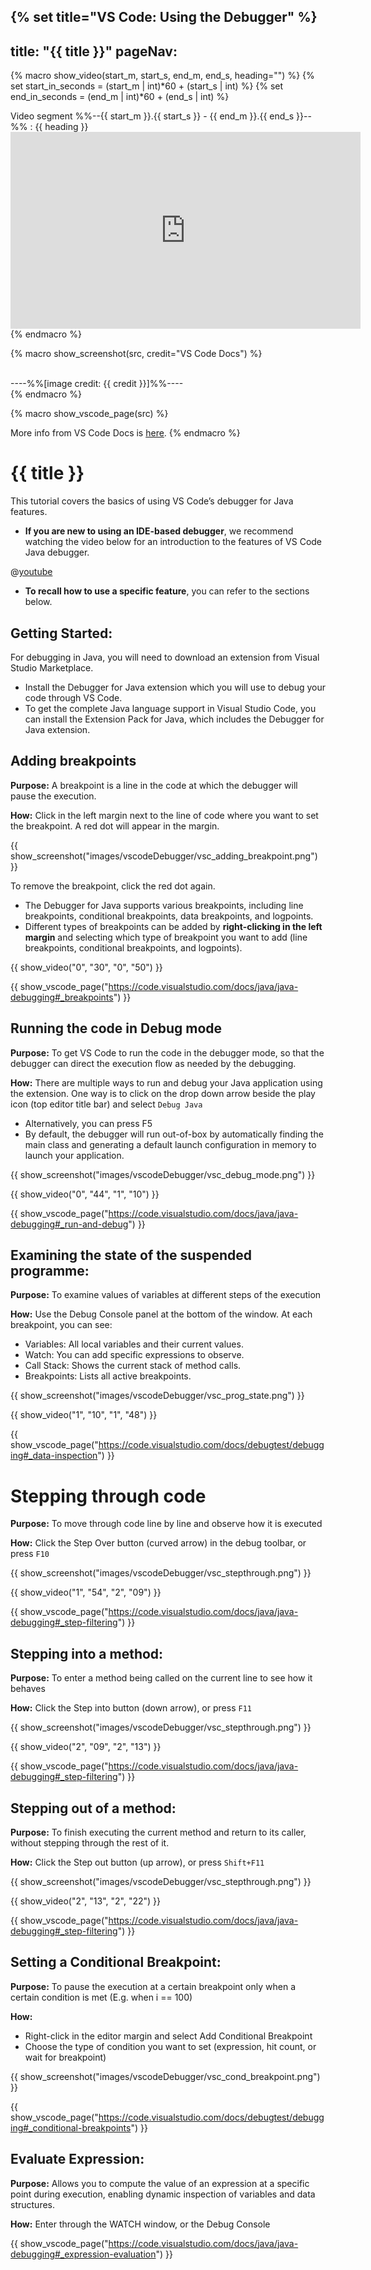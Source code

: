 {% set title="VS Code: Using the Debugger" %}
---
title: "{{ title }}"
pageNav: 
---

{% macro show_video(start_m, start_s, end_m, end_s, heading="") %}
{% set start_in_seconds = (start_m | int)*60 + (start_s | int) %}
{% set end_in_seconds = (end_m | int)*60 + (end_s | int) %}
<box type="important" icon=":fab-youtube:" seamless>

Video segment %%--{{ start_m }}.{{ start_s }} - {{ end_m }}.{{ end_s }}--%% : {{ heading }}  
<panel header="click here" minimized><iframe width="560" height="315" src="https://www.youtube.com/embed/3HiLLByBWkg?start={{ start_in_seconds }}&end={{ end_in_seconds }}" frameborder="0" allow="accelerometer; autoplay; clipboard-write; encrypted-media; gyroscope; picture-in-picture; web-share" referrerpolicy="strict-origin-when-cross-origin" allowfullscreen></iframe></panel>
</box>
{% endmacro %}

{% macro show_screenshot(src, credit="VS Code Docs") %}
<div class="indented">
<pic src="{{ src }}" width="600" /><br>
----%%[image credit: {{ credit }}]%%----
</div>
{% endmacro %}

{% macro show_vscode_page(src) %}
<box type="info" icon=":fas-book:" seamless>

More info from VS Code Docs is <a href="{{ src }}" target="_blank">here</a>.
</box>
{% endmacro %}

<!-- ========================================================================== -->


# {{ title }}

This tutorial covers the basics of using VS Code’s debugger for Java features. 

* **If you are new to using an IDE-based debugger**, we recommend watching the video below for an introduction to the features of VS Code Java debugger. 

<panel header=":fab-youtube: Debugging in VS Code" peek >

  @[youtube](3HiLLByBWkg)

  </panel> 

* **To recall how to use a specific feature**, you can refer to the sections below.

## Getting Started:

For debugging in Java, you will need to download an extension from Visual Studio Marketplace. 
* Install the Debugger for Java extension which you will use to debug your code through VS Code. 
* To get the complete Java language support in Visual Studio Code, you can install the Extension Pack for Java, which includes the Debugger for Java extension.

<!-- ========================================================================== -->
<div id="vscode-debugger-adding-breakpoints">

## Adding breakpoints

**Purpose:** A breakpoint is a line in the code at which the debugger will pause the execution.

**How:** Click in the left margin next to the line of code where you want to set the breakpoint. A red dot will appear in the margin.

{{ show_screenshot("images/vscodeDebugger/vsc_adding_breakpoint.png") }}
<p/>

<box type="tip" seamless>
To remove the breakpoint, click the red dot again.
</box>

* The Debugger for Java supports various breakpoints, including line breakpoints, conditional breakpoints, data breakpoints, and logpoints.
* Different types of breakpoints can be added by **right-clicking in the left margin** and selecting which type of breakpoint you want to add (line breakpoints, conditional breakpoints, and logpoints).

{{ show_video("0", "30", "0", "50") }}

{{ show_vscode_page("https://code.visualstudio.com/docs/java/java-debugging#_breakpoints") }}

</div>
<!-- ========================================================================== -->

<div id="vscode-debugger-mode">

## Running the code in Debug mode

**Purpose:** To get VS Code to run the code in the debugger mode, so that the debugger can direct the execution flow as needed by the debugging.

**How:** There are multiple ways to run and debug your Java application using the extension. One way is to click on the drop down arrow beside the play icon (top editor title bar) and select `Debug Java`
* Alternatively, you can press F5
* By default, the debugger will run out-of-box by automatically finding the main class and generating a default launch configuration in memory to launch your application.

{{ show_screenshot("images/vscodeDebugger/vsc_debug_mode.png") }}

{{ show_video("0", "44", "1", "10") }}

{{ show_vscode_page("https://code.visualstudio.com/docs/java/java-debugging#_run-and-debug") }}

</div>
<!-- ========================================================================== -->
<div id="vscode-programe-state">

## Examining the state of the suspended programme:

**Purpose:** To examine values of variables at different steps of the execution

**How:** Use the Debug Console panel at the bottom of the window. 
At each breakpoint, you can see:
* Variables: All local variables and their current values.
* Watch: You can add specific expressions to observe.
* Call Stack: Shows the current stack of method calls.
* Breakpoints: Lists all active breakpoints.

{{ show_screenshot("images/vscodeDebugger/vsc_prog_state.png") }}

{{ show_video("1", "10", "1", "48") }}

{{ show_vscode_page("https://code.visualstudio.com/docs/debugtest/debugging#_data-inspection") }}

</div>
<!-- ========================================================================== -->

<div id="vscode-stepping-through-code">

# Stepping through code

**Purpose:** To move through code line by line and observe how it is executed

**How:** Click the Step Over button (curved arrow) in the debug toolbar, or press `F10`

{{ show_screenshot("images/vscodeDebugger/vsc_stepthrough.png") }}

{{ show_video("1", "54", "2", "09") }}

{{ show_vscode_page("https://code.visualstudio.com/docs/java/java-debugging#_step-filtering") }}
</div>
<!-- ========================================================================== -->
<div id="vscode-stepping-into-code">

## Stepping into a method: 

**Purpose:** To enter a method being called on the current line to see how it behaves

**How:** Click the Step into button (down arrow), or press `F11`

{{ show_screenshot("images/vscodeDebugger/vsc_stepthrough.png") }}

{{ show_video("2", "09", "2", "13") }}

{{ show_vscode_page("https://code.visualstudio.com/docs/java/java-debugging#_step-filtering") }}

</div>
<!-- ========================================================================== -->
<div id="vscode-stepping-out-of-code">

## Stepping out of a method: 

**Purpose:** To finish executing the current method and return to its caller, without stepping through the rest of it. 

**How:** Click the Step out button (up arrow), or press `Shift+F11`

{{ show_screenshot("images/vscodeDebugger/vsc_stepthrough.png") }}

{{ show_video("2", "13", "2", "22") }}

{{ show_vscode_page("https://code.visualstudio.com/docs/java/java-debugging#_step-filtering") }}

</div>
<!-- ========================================================================== -->
<div id="vscode-conditional-breakpoint">

## Setting a Conditional Breakpoint: 

**Purpose:** To pause the execution at a certain breakpoint only when a certain condition is met (E.g. when i == 100)

**How:** 
* Right-click in the editor margin and select Add Conditional Breakpoint
* Choose the type of condition you want to set (expression, hit count, or wait for breakpoint)

{{ show_screenshot("images/vscodeDebugger/vsc_cond_breakpoint.png") }}

{{ show_vscode_page("https://code.visualstudio.com/docs/debugtest/debugging#_conditional-breakpoints") }}

</div>
<!-- ========================================================================== -->
<div id="vscode-evaluate-expression">

## Evaluate Expression: 

**Purpose:** Allows you to compute the value of an expression at a specific point during execution, enabling dynamic inspection of variables and data structures.

**How:** Enter through the WATCH window, or the Debug Console

{{ show_vscode_page("https://code.visualstudio.com/docs/java/java-debugging#_expression-evaluation") }}

</div>
<!-- ========================================================================== -->